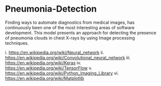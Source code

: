 # Pneumonia-Detection
Finding ways to automate diagnostics from medical images, has continuously been one of the most interesting areas of software development. This model presents an approach for detecting the presence of pneumonia clouds in chest X-rays by using Image processing techniques.

i. https://en.wikipedia.org/wiki/Neural_network
ii. https://en.wikipedia.org/wiki/Convolutional_neural_network
iii. https://en.wikipedia.org/wiki/Keras
iv. https://en.wikipedia.org/wiki/TensorFlow
v. https://en.wikipedia.org/wiki/Python_Imaging_Library
vi. https://en.wikipedia.org/wiki/Matplotlib

